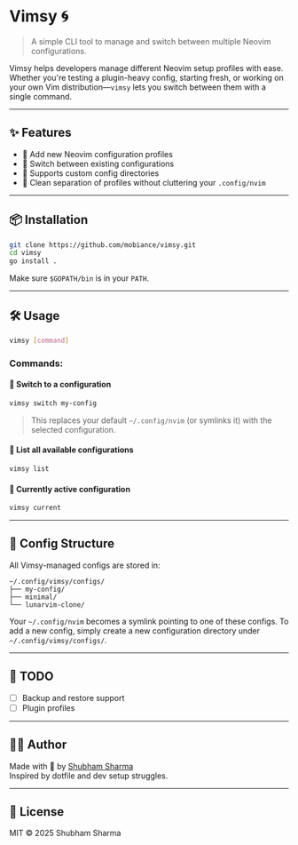 # Vimsy 🌀

> A simple CLI tool to manage and switch between multiple Neovim configurations.

Vimsy helps developers manage different Neovim setup profiles with ease. Whether you're testing a plugin-heavy config, starting fresh, or working on your own Vim distribution—`vimsy` lets you switch between them with a single command.

---

## ✨ Features

- 🔧 Add new Neovim configuration profiles
- 🔀 Switch between existing configurations
- 📁 Supports custom config directories
- 🧹 Clean separation of profiles without cluttering your `.config/nvim`

---

## 📦 Installation

```bash
git clone https://github.com/mobiance/vimsy.git
cd vimsy
go install .
```

Make sure `$GOPATH/bin` is in your `PATH`.

---

## 🛠 Usage

```bash
vimsy [command]
```

### Commands:

#### 🔄 Switch to a configuration
```bash
vimsy switch my-config
```

> This replaces your default `~/.config/nvim` (or symlinks it) with the selected configuration.

####   List all available configurations
```bash
vimsy list
```

####  Currently active configuration
```bash
vimsy current
```

---

## 📂 Config Structure

All Vimsy-managed configs are stored in:

```
~/.config/vimsy/configs/
├── my-config/
├── minimal/
└── lunarvim-clone/
```

Your `~/.config/nvim` becomes a symlink pointing to one of these configs.
To add a new config, simply create a new configuration directory under `~/.config/vimsy/configs/`.

---

## 🧪 TODO

- [ ] Backup and restore support
- [ ] Plugin profiles

---

## 👨‍💻 Author

Made with 💙 by [Shubham Sharma](https://github.com/mobiance)  
Inspired by dotfile and dev setup struggles.

---

## 🪪 License

MIT © 2025 Shubham Sharma
